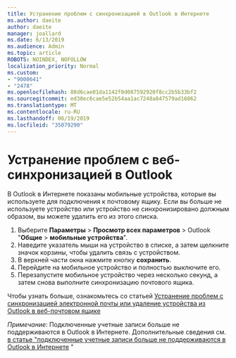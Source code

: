 ```yaml
---
title: Устранение проблем с синхронизацией в Outlook в Интернете
ms.author: daeite
author: daeite
manager: joallard
ms.date: 6/13/2019
ms.audience: Admin
ms.topic: article
ROBOTS: NOINDEX, NOFOLLOW
localization_priority: Normal
ms.custom:
- "9000641"
- "2478"
ms.openlocfilehash: 88d6cae01da1142f0d087592920f8cc2b5b33bf2
ms.sourcegitcommit: ed30ec6cae5e52b54aa1ac7248a847579ad16062
ms.translationtype: MT
ms.contentlocale: ru-RU
ms.lasthandoff: 06/19/2019
ms.locfileid: "35079290"
---
```

# <a name="fix-outlook-on-the-web-sync-issues"></a>Устранение проблем с веб-синхронизацией в Outlook

В Outlook в Интернете показаны мобильные устройства, которые вы используете для подключения к почтовому ящику. Если вы больше не используете устройство или устройство не синхронизировано должным образом, вы можете удалить его из этого списка.

1. Выберите **Параметры** > **Просмотр всех параметров** > Outlook "**Общие** > **мобильные устройства**".
1. Наведите указатель мыши на устройство в списке, а затем щелкните значок корзины, чтобы удалить связь с устройством.
1. В верхней части окна нажмите кнопку **сохранить**.
1. Перейдите на мобильное устройство и полностью выключите его.
1. Перезапустите мобильное устройство через несколько секунд, а затем снова выполните синхронизацию почтового ящика.

Чтобы узнать больше, ознакомьтесь со статьей [Устранение проблем с синхронизацией электронной почты или удаление устройства из Outlook в веб-почтовом ящике](https://support.office.com/article/775ed31c-05bd-4ee4-b1b3-33fad7b5b992)

*Примечание:* Подключенные учетные записи больше не поддерживаются в Outlook в Интернете. Дополнительные сведения см. [в статье "подключенные учетные записи больше не поддерживаются в Outlook в Интернете](https://support.office.com/article/5cc526bf-e928-4a99-8b9f-5e089df7d887) "